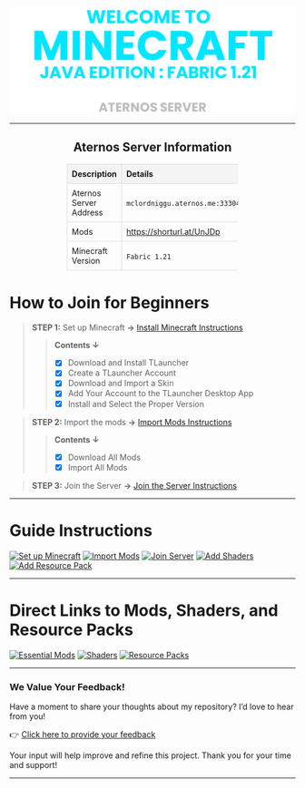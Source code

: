 <div align="center"> <img src="assets/images/thumbnail/thumbnail (3).png"> </div>

---

<!-- Aternos Server Information -->
<h2 style="text-align: center;">Aternos Server Information</h2>
<table style="margin: auto; border-collapse: collapse; width: 60%; text-align: left;">
  <tr>
    <th style="border: 1px solid #ddd; padding: 8px; background-color: #f4f4f4;">Description</th>
    <th style="border: 1px solid #ddd; padding: 8px; background-color: #f4f4f4;">Details</th>
  </tr>
  <tr>
    <td style="border: 1px solid #ddd; padding: 8px;">Aternos Server Address</td>
    <td style="border: 1px solid #ddd; padding: 8px;"><code>mclordniggu.aternos.me:33304</code></td>
  </tr>
  <tr>
    <td style="border: 1px solid #ddd; padding: 8px;">Mods</td>
    <td style="border: 1px solid #ddd; padding: 8px;"><a href="https://shorturl.at/UnJDp" target="_blank">https://shorturl.at/UnJDp</a></td>
  </tr>
  <tr>
    <td style="border: 1px solid #ddd; padding: 8px;">Minecraft Version</td>
    <td style="border: 1px solid #ddd; padding: 8px;"><code>Fabric 1.21</code></td>
  </tr>
</table>

# How to Join for Beginners

> __STEP 1:__ Set up Minecraft __->__ [Install Minecraft Instructions](assets/docs/install-minecraft.md)
>> __Contents ↓__
>> - [x] Download and Install TLauncher
>> - [x] Create a TLauncher Account
>> - [x] Download and Import a Skin
>> - [x] Add Your Account to the TLauncher Desktop App
>> - [x] Install and Select the Proper Version

> __STEP 2:__ Import the mods __->__ [Import Mods Instructions](assets/docs/import-mods.md)
>> __Contents ↓__
>> - [x] Download All Mods
>> - [x] Import All Mods

> __STEP 3:__ Join the Server __->__ [Join the Server Instructions](assets/docs/join-to-server.md)
---

# Guide Instructions

[![Set up Minecraft](https://img.shields.io/badge/Set%20up%20Minecraft-skyblue?style=for-the-badge&logoColor=gray)](assets/docs/install-minecraft.md)
[![Import Mods](https://img.shields.io/badge/Import%20Mods-purple?style=for-the-badge&logoColor=gray)](assets/docs/import-mods.md)
[![Join Server](https://img.shields.io/badge/Join%20Server-orange?style=for-the-badge&logoColor=gray)](assets/docs/join-to-server.md)
[![Add Shaders](https://img.shields.io/badge/Add%20Shaders-darkgreen?style=for-the-badge&logoColor=gray)](assets/docs/use-shaders.md)
[![Add Resource Pack](https://img.shields.io/badge/Add%20Resource%20Packs-blue?style=for-the-badge&logoColor=gray)](assets/docs/resourcepack.md)

---

# Direct Links to Mods, Shaders, and Resource Packs

[![Essential Mods](https://img.shields.io/badge/Server%20Mods-lightgray?style=for-the-badge&logoColor=gray)](https://drive.google.com/drive/u/0/folders/1expguYgTjUxkGpnMVZYCzMNWrF-VKAHP)
[![Shaders](https://img.shields.io/badge/Shaders-darkgreen?style=for-the-badge&logoColor=gray)](https://drive.google.com/drive/u/0/folders/1zhcKd8_JRFz0OPrVxE_usgp4cKsTGP38)
[![Resource Packs](https://img.shields.io/badge/Resource%20Packs-blue?style=for-the-badge&logoColor=gray)](https://drive.google.com/drive/u/0/folders/1fCE552raGQK7nNoW5SKWI0pFotz8BluG)

---

### We Value Your Feedback!
Have a moment to share your thoughts about my repository? I’d love to hear from you!

👉 [Click here to provide your feedback](https://forms.gle/hcPwKUXLbG2WCxSb8)

Your input will help improve and refine this project. Thank you for your time and support!

---

